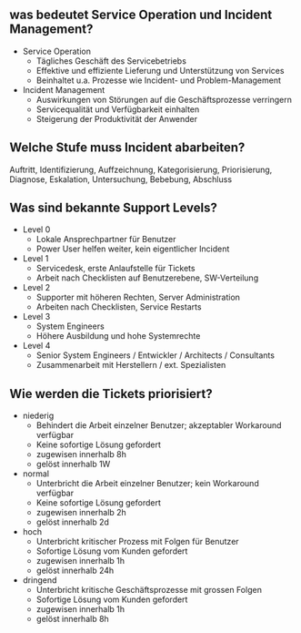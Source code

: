 ## was bedeutet Service Operation und Incident Management?
* Service Operation
    * Tägliches Geschäft des Servicebetriebs
    * Effektive und effiziente Lieferung und Unterstützung von Services
    * Beinhaltet u.a. Prozesse wie Incident- und Problem-Management
* Incident Management
    * Auswirkungen von Störungen auf die Geschäftsprozesse verringern
    * Servicequalität und Verfügbarkeit einhalten
    * Steigerung der Produktivität der Anwender

## Welche Stufe muss Incident abarbeiten?
Auftritt, Identifizierung, Auffzeichnung, Kategorisierung, Priorisierung, Diagnose, Eskalation, Untersuchung, Bebebung, Abschluss

## Was sind bekannte Support Levels?
* Level 0
    * Lokale Ansprechpartner für Benutzer
    * Power User helfen weiter, kein eigentlicher Incident
* Level 1
    * Servicedesk, erste Anlaufstelle für Tickets
    * Arbeit nach Checklisten auf Benutzerebene, SW-Verteilung
* Level 2
    * Supporter mit höheren Rechten, Server Administration
    * Arbeiten nach Checklisten, Service Restarts
* Level 3
    * System Engineers
    * Höhere Ausbildung und hohe Systemrechte
* Level 4
    * Senior System Engineers / Entwickler / Architects / Consultants
    * Zusammenarbeit mit Herstellern / ext. Spezialisten

## Wie werden die Tickets priorisiert?
* niederig
    * Behindert die Arbeit einzelner Benutzer; akzeptabler Workaround verfügbar
    * Keine sofortige Lösung gefordert
    * zugewisen innerhalb 8h
    * gelöst innerhalb 1W
* normal
    * Unterbricht die Arbeit einzelner Benutzer; kein Workaround verfügbar
    * Keine sofortige Lösung gefordert
    * zugewisen innerhalb 2h
    * gelöst innerhalb 2d
* hoch
    * Unterbricht kritischer Prozess mit Folgen für Benutzer
    * Sofortige Lösung vom Kunden gefordert
    * zugewisen innerhalb 1h
    * gelöst innerhalb 24h
* dringend
    * Unterbricht kritische Geschäftsprozesse mit grossen Folgen
    * Sofortige Lösung vom Kunden gefordert
    * zugewisen innerhalb 1h
    * gelöst innerhalb 8h

